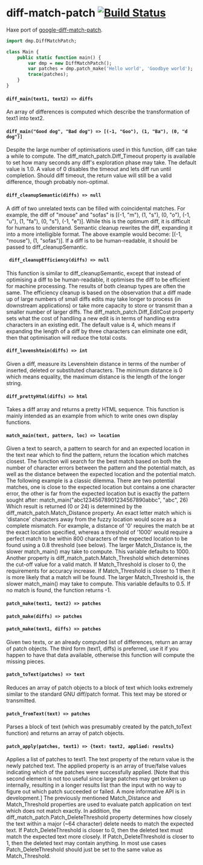 # diff-match-patch [![Build Status](https://travis-ci.org/benmerckx/diff-match-patch.svg?branch=master)](https://travis-ci.org/benmerckx/diff-match-patch)

Haxe port of [google-diff-match-patch](https://code.google.com/p/google-diff-match-patch/).
	
```haxe
import dmp.DiffMatchPatch;

class Main {
	public static function main() {
		var dmp = new DiffMatchPatch();
		var patches = dmp.patch_make('Hello world', 'Goodbye world');
		trace(patches);
	}
}
```
	
#### `diff_main(text1, text2) => diffs`

An array of differences is computed which describe the transformation of text1 into text2.

#### `diff_main("Good dog", "Bad dog") => [(-1, "Goo"), (1, "Ba"), (0, "d dog")]`

Despite the large number of optimisations used in this function, diff can take a while to compute. The diff_match_patch.Diff_Timeout property is available to set how many seconds any diff's exploration phase may take. The default value is 1.0. A value of 0 disables the timeout and lets diff run until completion. Should diff timeout, the return value will still be a valid difference, though probably non-optimal.

#### `diff_cleanupSemantic(diffs) => null`

A diff of two unrelated texts can be filled with coincidental matches. For example, the diff of "mouse" and "sofas" is [(-1, "m"), (1, "s"), (0, "o"), (-1, "u"), (1, "fa"), (0, "s"), (-1, "e")]. While this is the optimum diff, it is difficult for humans to understand. Semantic cleanup rewrites the diff, expanding it into a more intelligible format. The above example would become: [(-1, "mouse"), (1, "sofas")]. If a diff is to be human-readable, it should be passed to diff_cleanupSemantic.

#### ` diff_cleanupEfficiency(diffs) => null`

This function is similar to diff_cleanupSemantic, except that instead of optimising a diff to be human-readable, it optimises the diff to be efficient for machine processing. The results of both cleanup types are often the same.
The efficiency cleanup is based on the observation that a diff made up of large numbers of small diffs edits may take longer to process (in downstream applications) or take more capacity to store or transmit than a smaller number of larger diffs. The diff_match_patch.Diff_EditCost property sets what the cost of handling a new edit is in terms of handling extra characters in an existing edit. The default value is 4, which means if expanding the length of a diff by three characters can eliminate one edit, then that optimisation will reduce the total costs.

#### `diff_levenshtein(diffs) => int`

Given a diff, measure its Levenshtein distance in terms of the number of inserted, deleted or substituted characters. The minimum distance is 0 which means equality, the maximum distance is the length of the longer string.

#### `diff_prettyHtml(diffs) => html`

Takes a diff array and returns a pretty HTML sequence. This function is mainly intended as an example from which to write ones own display functions.

#### `match_main(text, pattern, loc) => location`

Given a text to search, a pattern to search for and an expected location in the text near which to find the pattern, return the location which matches closest. The function will search for the best match based on both the number of character errors between the pattern and the potential match, as well as the distance between the expected location and the potential match.
The following example is a classic dilemma. There are two potential matches, one is close to the expected location but contains a one character error, the other is far from the expected location but is exactly the pattern sought after: match_main("abc12345678901234567890abbc", "abc", 26) Which result is returned (0 or 24) is determined by the diff_match_patch.Match_Distance property. An exact letter match which is 'distance' characters away from the fuzzy location would score as a complete mismatch. For example, a distance of '0' requires the match be at the exact location specified, whereas a threshold of '1000' would require a perfect match to be within 800 characters of the expected location to be found using a 0.8 threshold (see below). The larger Match_Distance is, the slower match_main() may take to compute. This variable defaults to 1000.
Another property is diff_match_patch.Match_Threshold which determines the cut-off value for a valid match. If Match_Threshold is closer to 0, the requirements for accuracy increase. If Match_Threshold is closer to 1 then it is more likely that a match will be found. The larger Match_Threshold is, the slower match_main() may take to compute. This variable defaults to 0.5. If no match is found, the function returns -1.

#### `patch_make(text1, text2) => patches`

#### `patch_make(diffs) => patches`

#### `patch_make(text1, diffs) => patches`

Given two texts, or an already computed list of differences, return an array of patch objects. The third form (text1, diffs) is preferred, use it if you happen to have that data available, otherwise this function will compute the missing pieces.

#### `patch_toText(patches) => text`

Reduces an array of patch objects to a block of text which looks extremely similar to the standard GNU diff/patch format. This text may be stored or transmitted.

#### `patch_fromText(text) => patches`

Parses a block of text (which was presumably created by the patch_toText function) and returns an array of patch objects.

#### `patch_apply(patches, text1) => {text: text2, applied: results}`

Applies a list of patches to text1. The text property of the return value is the newly patched text. The applied property is an array of true/false values indicating which of the patches were successfully applied. [Note that this second element is not too useful since large patches may get broken up internally, resulting in a longer results list than the input with no way to figure out which patch succeeded or failed. A more informative API is in development.]
The previously mentioned Match_Distance and Match_Threshold properties are used to evaluate patch application on text which does not match exactly. In addition, the diff_match_patch.Patch_DeleteThreshold property determines how closely the text within a major (~64 character) delete needs to match the expected text. If Patch_DeleteThreshold is closer to 0, then the deleted text must match the expected text more closely. If Patch_DeleteThreshold is closer to 1, then the deleted text may contain anything. In most use cases Patch_DeleteThreshold should just be set to the same value as Match_Threshold.